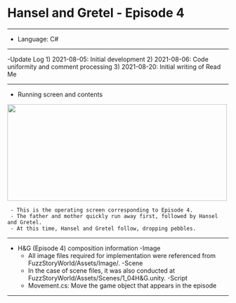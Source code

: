 # Hansel and Gretel - Episode 4
***
  - Language: C#
***
  -Update Log
     1) 2021-08-05: Initial development
     2) 2021-08-06: Code uniformity and comment processing
     3) 2021-08-20: Initial writing of Read Me
***
  - Running screen and contents
<img src="https://user-images.githubusercontent.com/73592778/130162325-73701dc8-48ad-429b-8223-c1388e0a51cf.png" width="500" height="220">

     - This is the operating screen corresponding to Episode 4.
     - The father and mother quickly run away first, followed by Hansel and Gretel.
     - At this time, Hansel and Gretel follow, dropping pebbles.
***
- H&G (Episode 4) composition information
   -Image
     - All image files required for implementation were referenced from FuzzStoryWorld/Assets/Image/.
   -Scene
     - In the case of scene files, it was also conducted at FuzzStoryWorld/Assets/Scenes/1_04H&G.unity.
   -Script
     - Movement.cs: Move the game object that appears in the episode

***
